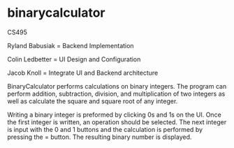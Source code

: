 # binarycalculator
CS495

Ryland Babusiak = Backend Implementation

Colin Ledbetter = UI Design and Configuration

Jacob Knoll = Integrate UI and Backend architecture



BinaryCalculator performs calculations on binary integers. The program can perform addition, subtraction, division, and multiplication of two integers as well as calculate the square and square root of any integer.


Writing a binary integer is preformed by clicking 0s and 1s on the UI. Once the first integer is written, an operation should be selected. The next integer is input with the 0 and 1 buttons and the calculation is performed by pressing the = button. The resulting binary number is displayed.
